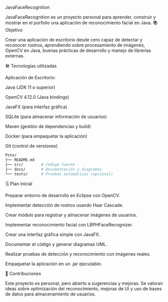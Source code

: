 JavaFaceRecognition

JavaFaceRecognition es un proyecto personal para aprender, construir y mostrar en el porfolio una aplicación de reconocimiento facial en Java.
📚 Objetivo

Crear una aplicación de escritorio desde cero capaz de detectar y reconocer rostros, aprendiendo sobre procesamiento de imágenes, OpenCV en Java, buenas prácticas de desarrollo y manejo de librerías externas.

🛠️ Tecnologías utilizadas

Aplicación de Escritorio:

Java (JDK 11 o superior)

OpenCV 4.12.0 (Java bindings)

JavaFX (para interfaz gráfica)

SQLite (para almacenar información de usuarios)

Maven (gestión de dependencias y build)

Docker (para empaquetar la aplicación)

Git (control de versiones)

```bash
Poto/
├── README.md
├── src/        # Código fuente
├── docs/       # Documentación y diagramas
└── tests/      # Pruebas automáticas (opcional)
```

🗓️ Plan Inicial

Preparar entorno de desarrollo en Eclipse con OpenCV.

Implementar detección de rostros usando Haar Cascade.

Crear módulo para registrar y almacenar imágenes de usuarios.

Implementar reconocimiento facial con LBPHFaceRecognizer.

Crear una interfaz gráfica simple con JavaFX.

Documentar el código y generar diagramas UML.

Realizar pruebas de detección y reconocimiento con imágenes reales.

Empaquetar la aplicación en un .jar ejecutable.

🤝 Contribuciones

Este proyecto es personal, pero abierto a sugerencias y mejoras.
Se valoran ideas sobre optimización del reconocimiento, mejoras de UI y uso de bases de datos para almacenamiento de usuarios.
